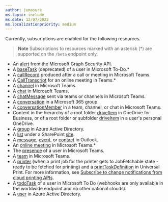 ```yaml
---
author: jumasure
ms.topic: include
ms.date: 12/07/2022
ms.localizationpriority: medium
---
```


<!-- markdownlint-disable MD041-->

Currently, subscriptions are enabled for the following resources.

> **Note** Subscriptions to resources marked with an asterisk (*) are supported on the `/beta` endpoint only.

- An [alert][] from the Microsoft Graph Security API.
- A [baseTask][] (deprecated) of a user in Microsoft To-Do.*
- A [callRecord][] produced after a call or meeting in Microsoft Teams.
- A [CallTranscript][] for an online meeting in Teams.*
- A [channel][] in Microsoft Teams.
- A [chat][] in Microsoft Teams.
- A [chatMessage][] sent via teams or channels in Microsoft Teams.
- A [conversation][] in a Microsoft 365 group.
- A [conversationMember][conversationmember] in a team, channel, or chat in Microsoft Teams.
- Content in the hierarchy of a root folder [driveItem][] in OneDrive for Business, or of a root folder or subfolder [driveItem][] in a user's personal OneDrive.
- A [group][] in Azure Active Directory.
- A [list][] under a SharePoint [site][].
- A [message][], [event][], or [contact][] in Outlook.
- An [online meeting][] in Microsoft Teams.*
- The [presence][] of a user in Microsoft Teams.
- A [team][team] in Microsoft Teams.
- A [printer][] (when a print job for the printer gets to JobFetchable state - ready to be fetched for printing) and a [printTaskDefinition][] in Universal Print. For more information, see [Subscribe to change notifications from cloud printing APIs](/graph/universal-print-webhook-notifications).
- A [todoTask][] of a user in Microsoft To Do (webhooks are only available in the worldwide endpoint and no other national clouds).
- A [user][] in Azure Active Directory.

[channel]: /graph/api/resources/channel
[chat]: /graph/api/resources/chat
[contact]: /graph/api/resources/contact
[conversation]: /graph/api/resources/conversation
[conversationmember]: /graph/api/resources/conversationmember
[driveItem]: /graph/api/resources/driveitem
[list]: /graph/api/resources/list
[site]: /graph/api/resources/site
[event]: /graph/api/resources/event
[group]: /graph/api/resources/group
[message]: /graph/api/resources/message
[user]: /graph/api/resources/user
[alert]: /graph/api/resources/alert
[chatMessage]: /graph/api/resources/chatmessage
[callRecord]: /graph/api/resources/callrecords-callrecord
[presence]: /graph/api/resources/presence
[printer]: /graph/api/resources/printer
[printTaskDefinition]: /graph/api/resources/printtaskdefinition
[team]: /graph/api/resources/team
[todoTask]: /graph/api/resources/todotask
[online meeting]: /graph/api/resources/onlinemeeting
[baseTask]: /graph/api/resources/basetask
[CallTranscript]: /graph/api/resources/calltranscript
